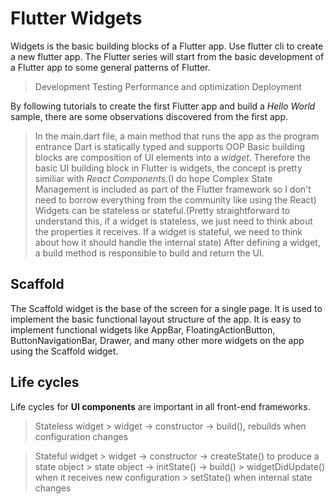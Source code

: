 # Flutter Widgets

Widgets is the basic building blocks of a Flutter app. Use flutter cli to create a new flutter app.
The Flutter series will start from the basic development of a Flutter app to some  general patterns of Flutter.
> Development
> Testing
> Performance and optimization
> Deployment

By following tutorials to create the first Flutter app and build a *Hello World* sample, there are some observations discovered from the first app.
> In the main.dart file, a main method that runs the app as the program entrance
> Dart is statically typed and supports OOP
> Basic building blocks are composition of UI elements into a *widget*. Therefore the basic UI building block in Flutter is widgets, the concept is pretty similiar with *React Components*.(I do hope Complex State Management is included as part of the Flutter framework so I don't need to borrow everything from the community like using the React)
> Widgets can be stateless or stateful.(Pretty straightforward to understand this, if a widget is stateless, we just need to think about the properties it receives. If a widget is stateful, we need to think about how it should handle the internal state)
> After defining a widget, a build method is responsible to build and return the UI.

## Scaffold
The Scaffold widget is the base of the screen for a single page. It is used to implement the basic functional layout structure of the app. It is easy to implement functional widgets like AppBar, FloatingActionButton, ButtonNavigationBar, Drawer, and many other more widgets on the app using the Scaffold widget.

## Life cycles
Life cycles for **UI components** are important in all front-end frameworks.
> Stateless widget
    > widget -> constructor -> build(), rebuilds when configuration changes
    
> Stateful widget
    > widget -> constructor -> createState() to produce a state object
    > state object -> initState() -> build()
    > widgetDidUpdate() when it receives new configuration
    > setState() when internal state changes 